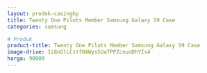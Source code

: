```yaml
---
layout: produk-casinghp
title: Twenty One Pilots Member Samsung Galaxy S9 Case
categories: samsung

# Produk
product-title: Twenty One Pilots Member Samsung Galaxy S9 Case
image-drive: 1i8nGlLCsYf0AWys5Ua7PPZcnuoDhYIs4
harga: 90000
---
```

